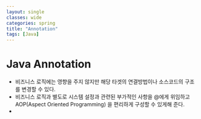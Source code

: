 ```yaml
---
layout: single
classes: wide
categories: spring
title: "Annotation"
tags: [Java]
---
```


# Java Annotation

- 비즈니스 로직에는 영향을 주지 않지만 해당 타겟의 연결방법이나 소스코드의 구조를 변경할 수 있다.
- 비즈니스 로직과 별도로 시스템 설정과 관련된 부가적인 사항을 @에게 위임하고 AOP(Aspect Oriented Programming) 을 편리하게 구성할 수 있게해 준다.
-